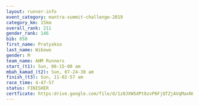 ```yaml
---
layout: runner-info 
event_category: mantra-summit-challenge-2019 
category_km: 15km 
overall_rank: 211
gender_rank: 146
bib: 858
first_name: Pratyakso
last_name: Wibowo
gender: M
team_name: AHM Runners
start_(t1): Sun, 06-15-00 am
mbah_kamad_(t2): Sun, 07-24-38 am
finish_(t3): Sun, 11-02-57 am
race_time: 4-47-57
status: FINISHER
certficate: https:drive.google.com/file/d/1z0JXW5dPt8zvP6FjQTZjAVqMaxN88dUX/view?usp=sharing
---
```


